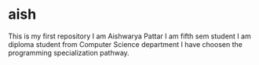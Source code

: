 # aish
This is my first repository
I am Aishwarya Pattar
I am fifth sem student
I am diploma student from Computer Science department
I have choosen the programming specialization pathway.

